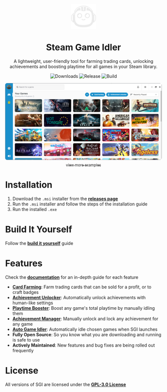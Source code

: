 <p align="center">
  <img src="./public/logo.png" width="80" alt="Click for larger image">
</p>

<h1 align="center">Steam Game Idler</h1>

<p align="center">
A lightweight, user-friendly tool for farming trading cards, unlocking achievements and boosting playtime for all games in your Steam library.
</p>

<p align="center">
  <img src="https://img.shields.io/github/downloads/zevnda/steam-game-idler/total?style=for-the-badge&color=349dad" alt="Downloads">
  <img src="https://img.shields.io/github/v/release/zevnda/steam-game-idler?style=for-the-badge&label=Version&color=a160bf" alt="Release">
  <img src="https://img.shields.io/github/actions/workflow/status/zevnda/steam-game-idler/release.yml?style=for-the-badge&color=32ba7b" alt="Build">
</p>

<p align="center">
  <img src="./public/example_one.png" width="700" alt="Click for larger image">
  <br>
  <a href="https://steamgameidler.vercel.app/gallery"><sub>view more examples</sub></a>
</p>

# Installation
1. Download the `.msi` installer from the **[releases page](https://github.com/zevnda/steam-game-idler/releases/latest)**
2. Run the `.msi` installer and follow the steps of the installation guide
3. Run the installed `.exe`

# Build It Yourself
Follow the **[build it yourself](https://steamgameidler.vercel.app/get-started/build-it-yourself)** guide

# Features
Check the **[documentation](https://steamgameidler.vercel.app/)** for an in-depth guide for each feature

* **[Card Farming](https://steamgameidler.vercel.app/features/card-farming)**: Farm trading cards that can be sold for a profit, or to craft badges
* **[Achievement Unlocker](https://steamgameidler.vercel.app/features/achievement-unlocker)**: Automatically unlock achievements with human-like settings
* **[Playtime Booster](https://steamgameidler.vercel.app/features/playtime-booster)**: Boost any game's total playtime by manually idling them
* **[Achievement Manager](https://steamgameidler.vercel.app/features/achievement-manager)**: Manually unlock and lock any achievement for any game
* **[Auto Game Idler](https://steamgameidler.vercel.app/features/auto-idler)**: Automatically idle chosen games when SGI launches
* **Fully Open Source**: So you know what you are downloading and running is safe to use
* **Actively Maintained**: New features and bug fixes are being rolled out frequently

# License
All versions of SGI are licensed under the **[GPL-3.0 License](./LICENSE)**
